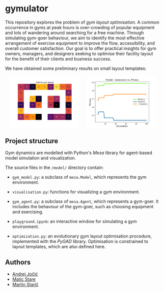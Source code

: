 # gymulator

This repository explores the problem of *gym layout optimisation*.
A common occurrence in gyms at peak hours is over-crowding of popular equipment and lots of wandering around searching for a free machine.
Through simulating gym-goer behaviour, we aim to identify the most effective arrangement of exercise equipment to improve the flow, accessibility, and overall customer satisfaction.
Our goal is to offer practical insights for gym owners, managers, and designers seeking to optimise their facility layout for the benefit of their clients and business success.

We have obtained some preliminary results on small layout templates:
<div style="display: flex; justify-content: space-around;">
    <img src="report/figures/layout_1.png" alt="example layout" width="45%">
    <img src="report/figures/fitness_1.png" alt="example evolution" width="45%">
    <!-- <img src="report/figures/2x2_layout.png" alt="example layout" width="45%">
    <img src="report/figures/2x2fitness.png" alt="example evolution" width="45%"> -->
</div>

## Project structure
Gym dynamics are modelled with Python's *Mesa* library for agent-based model simulation and visualization. 

The source files in the `/model/` directory contain:

- `gym_model.py`: a subclass of `mesa.Model`, which represents the gym environment.

- `visualisation.py`: functions for visualizing a gym environment.

- `gym_agent.py`: a subclass of `mesa.Agent`, which represents a gym-goer. It includes the behaviour of the gym-goer, such as choosing equipment and exercising.

- `playground.ipynb`: an interactive window for simulating a gym environment.

- `optimization.py`: an evolutionary gym layout optimisation procedure, implemented with the *PyGAD* library. Optimisation is constrained to layout templates, which are also defined here.

## Authors
- [Andrej Jočić](https://github.com/andrejjocic)
- [Matic Stare](https://github.com/maticstare)
- [Martin Starič](https://github.com/SpongeMartin)

